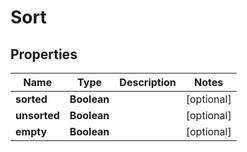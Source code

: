# Sort

## Properties
Name | Type | Description | Notes
------------ | ------------- | ------------- | -------------
**sorted** | **Boolean** |  |  [optional]
**unsorted** | **Boolean** |  |  [optional]
**empty** | **Boolean** |  |  [optional]

